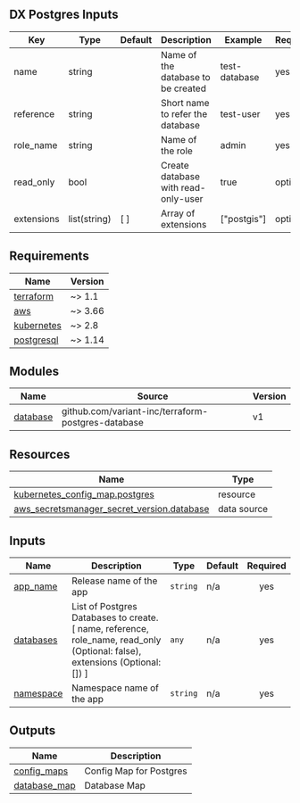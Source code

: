 <!-- markdownlint-disable MD033 MD013 MD041 -->

## DX Postgres Inputs

| Key                      | Type                                                      | Default         | Description                                                                            | Example                                                                                                                                     | Required |
| ------------------------ | --------------------------------------------------------- | --------------- | -------------------------------------------------------------------------------------- | ------------------------------------------------------------------------------------------------------------------------------------------- | -------- |
| name                     | string                                                    |                 | Name of the database to be created                                                     | test-database                                                                                                                               | yes      |
| reference                | string                                                    |                 | Short name to refer the database                                                       | test-user                                                                                                                                   | yes      |
| role_name                | string                                                    |                 | Name of the role                                                                       | admin                                                                                                                                       | yes      |
| read_only                | bool                                                      |                 | Create database with read-only-user                                                    | true                                                                                                                                        | optional |
| extensions               | list(string)                                              | [ ]             | Array of extensions                                                                    | ["postgis"]                                                                                                                                 | optional |



## Requirements

| Name | Version |
|------|---------|
| <a name="requirement_terraform"></a> [terraform](#requirement\_terraform) | ~> 1.1 |
| <a name="requirement_aws"></a> [aws](#requirement\_aws) | ~> 3.66 |
| <a name="requirement_kubernetes"></a> [kubernetes](#requirement\_kubernetes) | ~> 2.8 |
| <a name="requirement_postgresql"></a> [postgresql](#requirement\_postgresql) | ~> 1.14 |

## Modules

| Name | Source | Version |
|------|--------|---------|
| <a name="module_database"></a> [database](#module\_database) | github.com/variant-inc/terraform-postgres-database | v1 |

## Resources

| Name | Type |
|------|------|
| [kubernetes_config_map.postgres](https://registry.terraform.io/providers/hashicorp/kubernetes/latest/docs/resources/config_map) | resource |
| [aws_secretsmanager_secret_version.database](https://registry.terraform.io/providers/hashicorp/aws/latest/docs/data-sources/secretsmanager_secret_version) | data source |

## Inputs

| Name | Description | Type | Default | Required |
|------|-------------|------|---------|:--------:|
| <a name="input_app_name"></a> [app\_name](#input\_app\_name) | Release name of the app | `string` | n/a | yes |
| <a name="input_databases"></a> [databases](#input\_databases) | List of Postgres Databases to create. [ name, reference, role\_name, read\_only (Optional: false), extensions (Optional: []) ] | `any` | n/a | yes |
| <a name="input_namespace"></a> [namespace](#input\_namespace) | Namespace name of the app | `string` | n/a | yes |

## Outputs

| Name | Description |
|------|-------------|
| <a name="output_config_maps"></a> [config\_maps](#output\_config\_maps) | Config Map for Postgres |
| <a name="output_database_map"></a> [database\_map](#output\_database\_map) | Database Map |
<!-- END OF PRE-COMMIT-TERRAFORM DOCS HOOK -->
